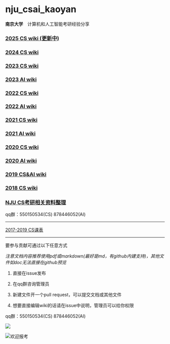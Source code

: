 # nju_csai_kaoyan

**南京大学**　计算机和人工智能考研经验分享

### [2025 CS wiki (更新中)](https://github.com/nju-kaoyan/nju_cs_25/wiki)

### [2024 CS wiki](https://github.com/nju-kaoyan/nju_cs_24/wiki)

### [2023 CS wiki](https://github.com/nju-kaoyan/nju_cs_23/wiki)

### [2023 AI wiki](https://github.com/nju-kaoyan/nju_ai_23/wiki)

### [2022 CS wiki](https://github.com/nju-kaoyan/nju_cs_22/wiki)

### [2022 AI wiki](https://github.com/nju-kaoyan/nju_ai_22/wiki)

### [2021 CS wiki](https://github.com/nju-kaoyan/nju_cs_21/wiki)

### [2021 AI wiki](https://github.com/nju-kaoyan/nju-ai-2021/wiki)

### [2020 CS wiki](https://github.com/nju-kaoyan/nju_cs_20/wiki)

### [2020 AI wiki](https://github.com/nju-kaoyan/nju_ai_20/wiki)

### [2019 CS&AI wiki](https://github.com/ThyrixYang/nju_cs_kaoyan_19/wiki)

### [2018 CS wiki](https://github.com/ThyrixYang/nju_cs_kaoyan/wiki)

### [NJU CS考研相关资料整理](https://github.com/JackeyLea/NJUCS)

qq群：550150534(CS) 878446052(AI)

---

[2017-2019 CS课表](https://github.com/nju-kaoyan/nju_csai_kaoyan/blob/master/2017-2019kebiao.zip)

---

要参与贡献可通过以下任意方式

*注意文档内容推荐使用pdf或markdown(最好是md，有github内建支持)，其他文件如doc无法直接在github预览*

1. 直接在issue发布 

2. 在qq群咨询管理员 

3. 新建文件开一个pull request，可以提交文档或其他文件

4. 想要直接编辑wiki的话请在issue中说明，管理员可以给你权限

qq群：550150534(CS) 878446052(AI)

<a href="https://clustrmaps.com/site/1c5e3"  title="ClustrMaps"><img src="//www.clustrmaps.com/map_v2.png?d=yCbzx7QHKK74K-l54EfFm9jf34Z8Klu-jlUVUh1GfK0&cl=ffffff" /></a>

![](https://github.com/ThyrixYang/nju_cs_kaoyan_19/blob/master/pic2.jpg "欢迎报考")
